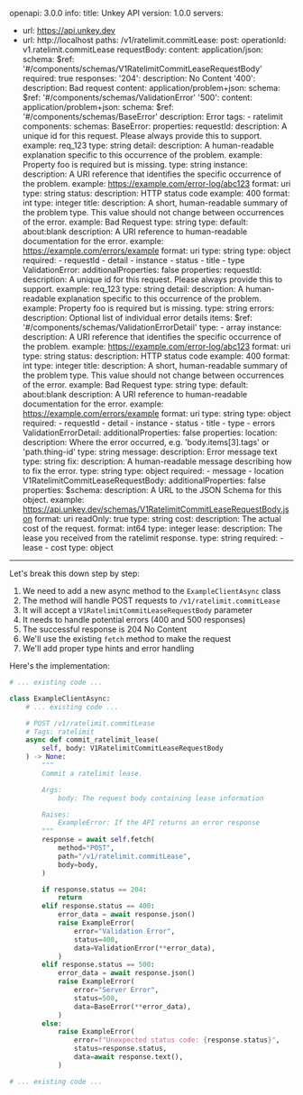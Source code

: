 openapi: 3.0.0
info:
  title: Unkey API
  version: 1.0.0
servers:
  - url: https://api.unkey.dev
  - url: http://localhost
paths:
  /v1/ratelimit.commitLease:
    post:
      operationId: v1.ratelimit.commitLease
      requestBody:
        content:
          application/json:
            schema:
              $ref: '#/components/schemas/V1RatelimitCommitLeaseRequestBody'
        required: true
      responses:
        '204':
          description: No Content
        '400':
          description: Bad request
          content:
            application/problem+json:
              schema:
                $ref: '#/components/schemas/ValidationError'
        '500':
          content:
            application/problem+json:
              schema:
                $ref: '#/components/schemas/BaseError'
          description: Error
      tags:
        - ratelimit
components:
  schemas:
    BaseError:
      properties:
        requestId:
          description: A unique id for this request. Please always provide this to support.
          example: req_123
          type: string
        detail:
          description: A human-readable explanation specific to this occurrence of the problem.
          example: Property foo is required but is missing.
          type: string
        instance:
          description: A URI reference that identifies the specific occurrence of the problem.
          example: https://example.com/error-log/abc123
          format: uri
          type: string
        status:
          description: HTTP status code
          example: 400
          format: int
          type: integer
        title:
          description: A short, human-readable summary of the problem type. This value should not change between occurrences of the error.
          example: Bad Request
          type: string
        type:
          default: about:blank
          description: A URI reference to human-readable documentation for the error.
          example: https://example.com/errors/example
          format: uri
          type: string
      type: object
      required:
        - requestId
        - detail
        - instance
        - status
        - title
        - type
    ValidationError:
      additionalProperties: false
      properties:
        requestId:
          description: A unique id for this request. Please always provide this to support.
          example: req_123
          type: string
        detail:
          description: A human-readable explanation specific to this occurrence of the problem.
          example: Property foo is required but is missing.
          type: string
        errors:
          description: Optional list of individual error details
          items:
            $ref: '#/components/schemas/ValidationErrorDetail'
          type:
            - array
        instance:
          description: A URI reference that identifies the specific occurrence of the problem.
          example: https://example.com/error-log/abc123
          format: uri
          type: string
        status:
          description: HTTP status code
          example: 400
          format: int
          type: integer
        title:
          description: A short, human-readable summary of the problem type. This value should not change between occurrences of the error.
          example: Bad Request
          type: string
        type:
          default: about:blank
          description: A URI reference to human-readable documentation for the error.
          example: https://example.com/errors/example
          format: uri
          type: string
      type: object
      required:
        - requestId
        - detail
        - instance
        - status
        - title
        - type
        - errors
    ValidationErrorDetail:
      additionalProperties: false
      properties:
        location:
          description: Where the error occurred, e.g. 'body.items[3].tags' or 'path.thing-id'
          type: string
        message:
          description: Error message text
          type: string
        fix:
          description: A human-readable message describing how to fix the error.
          type: string
      type: object
      required:
        - message
        - location
    V1RatelimitCommitLeaseRequestBody:
      additionalProperties: false
      properties:
        $schema:
          description: A URL to the JSON Schema for this object.
          example: https://api.unkey.dev/schemas/V1RatelimitCommitLeaseRequestBody.json
          format: uri
          readOnly: true
          type: string
        cost:
          description: The actual cost of the request.
          format: int64
          type: integer
        lease:
          description: The lease you received from the ratelimit response.
          type: string
      required:
        - lease
        - cost
      type: object

---
Let's break this down step by step:

1. We need to add a new async method to the `ExampleClientAsync` class
2. The method will handle POST requests to `/v1/ratelimit.commitLease`
3. It will accept a `V1RatelimitCommitLeaseRequestBody` parameter
4. It needs to handle potential errors (400 and 500 responses)
5. The successful response is 204 No Content
6. We'll use the existing `fetch` method to make the request
7. We'll add proper type hints and error handling

Here's the implementation:

```python:client.py
# ... existing code ...

class ExampleClientAsync:
    # ... existing code ...

    # POST /v1/ratelimit.commitLease
    # Tags: ratelimit
    async def commit_ratelimit_lease(
        self, body: V1RatelimitCommitLeaseRequestBody
    ) -> None:
        """
        Commit a ratelimit lease.

        Args:
            body: The request body containing lease information

        Raises:
            ExampleError: If the API returns an error response
        """
        response = await self.fetch(
            method="POST",
            path="/v1/ratelimit.commitLease",
            body=body,
        )

        if response.status == 204:
            return
        elif response.status == 400:
            error_data = await response.json()
            raise ExampleError(
                error="Validation Error",
                status=400,
                data=ValidationError(**error_data),
            )
        elif response.status == 500:
            error_data = await response.json()
            raise ExampleError(
                error="Server Error",
                status=500,
                data=BaseError(**error_data),
            )
        else:
            raise ExampleError(
                error=f"Unexpected status code: {response.status}",
                status=response.status,
                data=await response.text(),
            )

# ... existing code ...
```